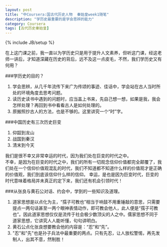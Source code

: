 ```yaml
---
layout: post
title: "中Coursera:国古代历史人物  秦始皇week1随笔"
description: "学历史最重要的是学会思辨的能力"
category: Coursera
tags: [古代历史秦始皇]
---
```

{% include JB/setup %}

在上这门课之前，我一直以为学历史只是用于提升人文素养，但听这门课，经这老师一讲后，才知道深藏在历史的背后，远不及这一点皮毛，不然，我们学历史又有何用？

###学历史的目的？
1. 学会思辨，从几千年流传下来广为传颂的事迹、佳话中，学会站在古人当时所处的环境角度去思考问题。
2. 读历史读书中遇到的问题时，应当盖上书来，先自己想一想，如果是我，我会怎样处理？再回到书中看看古人是如何处理的。
3. 原搬照抄古人的方法，也是不够的。这里讲究一个“时”字。

###中国历史有三次历史巨变
1. 仰韶到龙山
2. 战国到秦汉
3. 清末到今天

我们是很不幸又非常幸运的时代，因为我们处在巨变的时代之中。    
不幸，是因为在巨变的时代之中，我们的所有一切观念信仰价值都完全颠覆了，我们处在一个信仰价值观混乱的时代，我们不知道都不知道什么样的价值观才是正确的价值观，我们到底该信仰什么样的信仰。
幸运，是也是因为巨变时代，巨变的时代意味着格局并未真正的定下来，我们还有机会引领时代！

###从张良与黄石公对话、约会中，学到的一些知识及道理。
1. 道家思想是以点化为主，“孺子可教也”相当于响鼓不用重锤敲的意思，只需要提点一两句话甚至一两个眼神表情动作，即可教会他人，此人便是“孺子可教也”。因此道家思想仅仅是流传于社会极少数顶尖的人之中。儒家思想不同于道家思想，它讲究人人能听懂，句句讲明白。
2. 黄石公点化张良想要教会他的内容是：“忍”和“先”。
3. "忍"和"先"也是孙子兵法中最重要的两点。只有先忍，让人放松警惕，再先发制人，出其不意，然制胜！
